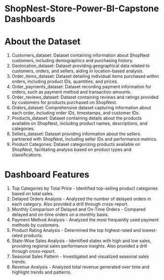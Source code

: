 # ShopNest-Store-Power-BI-Capstone Dashboards 
# About the Dataset
1. Customers_dataset: Dataset containing information about ShopNest customers, including demographics and purchasing history.
2. Geolocation_dataset: Dataset providing geographical data related to customers, orders, and sellers, aiding in location-based analysis.
3. Order_items_dataset: Dataset detailing individual items purchased within orders, including product IDs, quantities, and prices.
4. Order_payments_dataset: Dataset recording payment information for orders, such as payment method and transaction amounts.
5. Order_reviews_dataset: Dataset containing reviews and ratings provided by customers for products purchased on ShopNest.
6. Orders_dataset: Comprehensive dataset capturing information about each order, including order IDs, timestamps, and customer IDs.
7. Products_dataset: Dataset containing details about the products available on ShopNest, including product names, descriptions, and categories.
8. Sellers_dataset: Dataset providing information about the sellers partnered with ShopNest, including seller IDs and performance metrics.
9. Product Categories: Dataset categorizing products available on ShopNest, facilitating analysis based on product types and classifications.
# Dashboard Features
1. Top Categories by Total Price - Identified top-selling product categories based on total sales.
2. Delayed Orders Analysis - Analyzed the number of delayed orders in each category. Also provided a drill through cross-report.
3. Monthly Comparison of Delayed and On-Time Orders - Compared delayed and on-time orders on a monthly basis.
4. Payment Method Analysis - Analyzed the most frequently used payment methods by customers.
5. Product Rating Analysis - Determined the top highest-rated and lowest-rated products.
6. State-Wise Sales Analysis - Identified states with high and low sales, providing regional sales performance insights. Also provided a drill through cross-report.
7. Seasonal Sales Pattern - Investigated and visualized seasonal sales trends.
8. Revenue Analysis - Analyzed total revenue generated over time and highlight trends and patterns.
